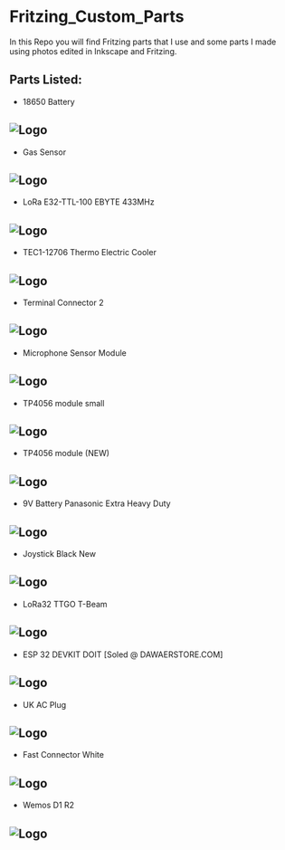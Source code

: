 

# Fritzing_Custom_Parts

In this Repo you will find Fritzing parts that I use and some parts I made using photos edited 
in Inkscape and Fritzing. 


## Parts Listed:

- 18650 Battery 

![Logo](https://github.com/safwan092/Fritzing_Custom_Parts/blob/main/Parts_Photos/18650_1_cell_holder_for_github.png)
----------------------------------------------------------------

- Gas Sensor

![Logo](https://github.com/safwan092/Fritzing_Custom_Parts/blob/main/Parts_Photos/Gas%20Sensor_for_github.png)
----------------------------------------------------------------

- LoRa E32-TTL-100 EBYTE 433MHz

![Logo](https://github.com/safwan092/Fritzing_Custom_Parts/blob/main/Parts_Photos/E32-TTL-100-LoRa_for_github.png)
----------------------------------------------------------------

- TEC1-12706 Thermo Electric Cooler

![Logo](https://github.com/safwan092/Fritzing_Custom_Parts/blob/main/Parts_Photos/TEC1-12706%20Thermo%20Electric%20Cooler_for_github.png)
----------------------------------------------------------------

- Terminal Connector 2

![Logo](https://github.com/safwan092/Fritzing_Custom_Parts/blob/main/Parts_Photos/terminal_block_2_for_github.png)
----------------------------------------------------------------

- Microphone Sensor Module

![Logo](https://github.com/safwan092/Fritzing_Custom_Parts/blob/main/Parts_Photos/microphone_module_4_pin_for_github.png)
----------------------------------------------------------------

- TP4056 module small

![Logo](https://github.com/safwan092/Fritzing_Custom_Parts/blob/main/Parts_Photos/TP4056_module_small_plain_for_github.png)
----------------------------------------------------------------

- TP4056 module (NEW)

![Logo](https://github.com/safwan092/Fritzing_Custom_Parts/blob/main/Parts_Photos/TP4056%20Module.png)
----------------------------------------------------------------

- 9V Battery Panasonic Extra Heavy Duty

![Logo](https://github.com/safwan092/Fritzing_Custom_Parts/blob/main/Parts_Photos/9V_Battery_Panasonic_Extra_Heavy_Duty.png)
----------------------------------------------------------------

- Joystick Black New

![Logo](https://github.com/safwan092/Fritzing_Custom_Parts/blob/main/Parts_Photos/Joystick%20Black%20New.png)
----------------------------------------------------------------

- LoRa32 TTGO T-Beam

![Logo](https://github.com/safwan092/Fritzing_Custom_Parts/blob/main/Parts_Photos/LILYGO-LoRa-32-TTGO-T-Beam.png)
----------------------------------------------------------------

- ESP 32 DEVKIT DOIT [Soled @ DAWAERSTORE.COM]

![Logo](https://github.com/safwan092/Fritzing_Custom_Parts/blob/main/Parts_Photos/ESP32_DAWAERSTORE.png)
----------------------------------------------------------------

- UK AC Plug

![Logo](https://github.com/safwan092/Fritzing_Custom_Parts/raw/main/Parts_Photos/UK_AC_Plug.png)
----------------------------------------------------------------

- Fast Connector White

![Logo](https://github.com/safwan092/Fritzing_Custom_Parts/blob/main/Parts_Photos/fast_connector_white_small.png)
----------------------------------------------------------------

- Wemos D1 R2

![Logo](https://github.com/safwan092/Fritzing_Custom_Parts/blob/main/Parts_Photos/WeMos%20D1%20R2.png)
----------------------------------------------------------------
